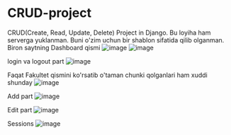 # CRUD-project
CRUD(Create, Read, Update, Delete) Project in Django. Bu loyiha ham serverga yuklanman. Buni o'zim uchun bir shablon sifatida qilib olganman.
Biron saytning Dashboard qismi
![image](https://user-images.githubusercontent.com/91982815/188787625-74aa0988-ca69-4aec-a5e0-23abe3f49f7e.png)
![image](https://user-images.githubusercontent.com/91982815/188787663-5ca8faec-cd7c-4504-813c-a7babfcc5543.png)

login va logout part
![image](https://user-images.githubusercontent.com/91982815/188787779-a7880005-5cba-49ef-bf2b-b0eb6c1b98cd.png)

Faqat Fakultet qismini ko'rsatib o'taman chunki qolganlari ham xuddi shunday
![image](https://user-images.githubusercontent.com/91982815/188787894-fe05584c-d2f1-440d-a437-4fe035dc27a3.png)

Add part
![image](https://user-images.githubusercontent.com/91982815/188787929-1ec000ed-f124-4cb3-9c4e-59debf051154.png)

Edit part
![image](https://user-images.githubusercontent.com/91982815/188787992-fa0cac3b-75e1-40a6-b247-3576945dd08d.png)

Sessions
![image](https://user-images.githubusercontent.com/91982815/188788124-35ea8aee-8123-433d-847d-e54f24f86d03.png)
